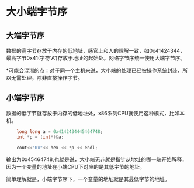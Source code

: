 # 大小端字节序
## 大端字节序
数据的高字节存放于内存的低地址，感官上和人的理解一致，如0x41424344，最高字节0x41(字符‘A’)存放于地址的起始处。网络字节序统一使用大端字节序。

*可能会混淆的点：对于同一个主机来说，大小端的处理已经被操作系统封装，所以无需处理，除非直接操作字节。


## 小端字节序
数据的低字节就存放于内存的低地址处，x86系列CPU就使用这种模式，比如本机。


```C++
    long long a = 0x4142434445464748;
    int *p = (int*)&a;

    cout<<"0x"<< hex << *p << endl;
```

输出为0x45464748,也就是说，大小端无非就是指针从地址的哪一端开始解释，因为一个变量的地址在小端CPU下对应的是其低字节的地址。

简单理解就是，小端字节序下，一个变量的地址就是其最低字节的地址。


